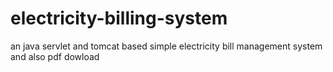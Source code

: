 # electricity-billing-system
an java servlet and tomcat based simple electricity bill management system and also pdf dowload
